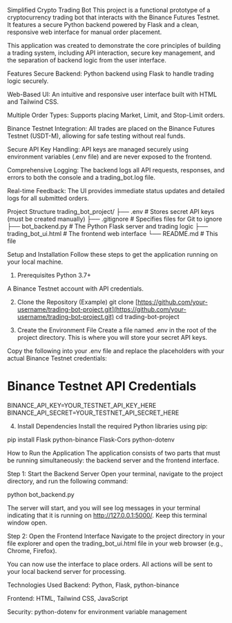 Simplified Crypto Trading Bot
This project is a functional prototype of a cryptocurrency trading bot that interacts with the Binance Futures Testnet. It features a secure Python backend powered by Flask and a clean, responsive web interface for manual order placement.

This application was created to demonstrate the core principles of building a trading system, including API interaction, secure key management, and the separation of backend logic from the user interface.

Features
Secure Backend: Python backend using Flask to handle trading logic securely.

Web-Based UI: An intuitive and responsive user interface built with HTML and Tailwind CSS.

Multiple Order Types: Supports placing Market, Limit, and Stop-Limit orders.

Binance Testnet Integration: All trades are placed on the Binance Futures Testnet (USDT-M), allowing for safe testing without real funds.

Secure API Key Handling: API keys are managed securely using environment variables (.env file) and are never exposed to the frontend.

Comprehensive Logging: The backend logs all API requests, responses, and errors to both the console and a trading_bot.log file.

Real-time Feedback: The UI provides immediate status updates and detailed logs for all submitted orders.

Project Structure
trading_bot_project/
├── .env                  # Stores secret API keys (must be created manually)
├── .gitignore            # Specifies files for Git to ignore
├── bot_backend.py        # The Python Flask server and trading logic
├── trading_bot_ui.html   # The frontend web interface
└── README.md             # This file

Setup and Installation
Follow these steps to get the application running on your local machine.

1. Prerequisites
Python 3.7+

A Binance Testnet account with API credentials.

2. Clone the Repository (Example)
git clone [https://github.com/your-username/trading-bot-project.git](https://github.com/your-username/trading-bot-project.git)
cd trading-bot-project

3. Create the Environment File
Create a file named .env in the root of the project directory. This is where you will store your secret API keys.

Copy the following into your .env file and replace the placeholders with your actual Binance Testnet credentials:

# Binance Testnet API Credentials
BINANCE_API_KEY=YOUR_TESTNET_API_KEY_HERE
BINANCE_API_SECRET=YOUR_TESTNET_API_SECRET_HERE

4. Install Dependencies
Install the required Python libraries using pip:

pip install Flask python-binance Flask-Cors python-dotenv

How to Run the Application
The application consists of two parts that must be running simultaneously: the backend server and the frontend interface.

Step 1: Start the Backend Server
Open your terminal, navigate to the project directory, and run the following command:

python bot_backend.py

The server will start, and you will see log messages in your terminal indicating that it is running on http://127.0.0.1:5000/. Keep this terminal window open.

Step 2: Open the Frontend Interface
Navigate to the project directory in your file explorer and open the trading_bot_ui.html file in your web browser (e.g., Chrome, Firefox).

You can now use the interface to place orders. All actions will be sent to your local backend server for processing.

Technologies Used
Backend: Python, Flask, python-binance

Frontend: HTML, Tailwind CSS, JavaScript

Security: python-dotenv for environment variable management